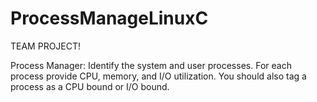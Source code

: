 # ProcessManageLinuxC
TEAM PROJECT!

Process Manager: Identify the system and user processes. For each process provide CPU, memory, and I/O utilization. You should also tag a process as a CPU bound or I/O bound.
